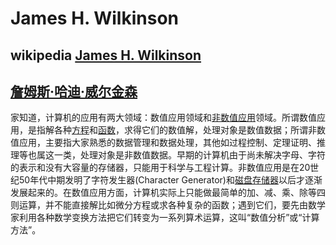 # James H. Wilkinson



## wikipedia [James H. Wilkinson](https://en.wikipedia.org/wiki/James_H._Wilkinson)



## [詹姆斯·哈迪·威尔金森](https://baike.baidu.com/item/%E8%A9%B9%E5%A7%86%E6%96%AF%C2%B7%E5%93%88%E8%BF%AA%C2%B7%E5%A8%81%E5%B0%94%E9%87%91%E6%A3%AE/104957?fr=aladdin)

家知道，计算机的应用有两大领域：数值应用领域和[非数值应用](https://baike.baidu.com/item/非数值应用/4409556?fromModule=lemma_inlink)领域。所谓数值应用，是指解各种[方程](https://baike.baidu.com/item/方程?fromModule=lemma_inlink)和[函数](https://baike.baidu.com/item/函数?fromModule=lemma_inlink)，求得它们的数值解，处理对象是数值数据；所谓非数值应用，主要指大家熟悉的数据管理和数据处理，其他如过程控制、定理证明、推理等也属这一类，处理对象是非数值数据。早期的计算机由于尚未解决字母、字符的表示和没有大容量的存储器，只能用于科学与工程计算。非数值应用是在20世纪50年代中期发明了字符发生器(Character Generator)和[磁盘存储器](https://baike.baidu.com/item/磁盘存储器?fromModule=lemma_inlink)以后才逐渐发展起来的。在数值应用方面，计算机实际上只能做最简单的加、减、乘、除等四则运算，并不能直接解比如微分方程或求各种复杂的函数；遇到它们，要先由数学家利用各种数学变换方法把它们转变为一系列算术运算，这叫“数值分析”或“计算方法”。